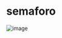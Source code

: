 # semaforo
![image](https://user-images.githubusercontent.com/72636308/185796286-2be80e5a-c7b1-4e07-b66e-4b4133d622a2.png)
